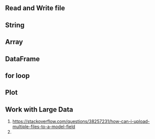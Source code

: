 

## Read and Write file

## String

## Array

## DataFrame

## for loop

## Plot

## Work with Large Data
1. https://stackoverflow.com/questions/38257231/how-can-i-upload-multiple-files-to-a-model-field
2. 
